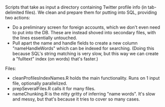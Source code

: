 
Scripts that take as input a directory containing Twitter profile info (in tab-delimited files). We clean and prepare 
them for putting into SQL, providing two actions:
* Do a preliminary screen for foreign accounts, which we don't even need to put into the DB. These are instead shoved into 
secondary files, with the lines essentially untouched.
* Pull apart the name and handle fields to create a new column "nameHandleWords" which can be indexed for searching.
(Doing this because SQL's string matching is very slow, but this way we can create a "fulltext" index (on words) that's faster.)

Files:
* cleanProfilesIndexNames.R holds the main functionality. Runs on 1 input file, optionally parallelized.
* prepSeveralFiles.R calls it for many files.
* nameChunking.R is the nitty gritty of inferring "name words". It's slow and messy, but that's because it tries to cover so many cases.
